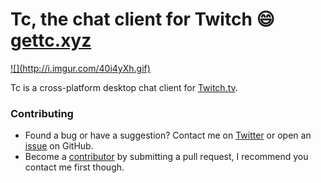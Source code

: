 # Tc, the chat client for Twitch :smile: [gettc.xyz](http://gettc.xyz)

<a href="http://gettc.xyz/" target="_blank">
    ![](http://i.imgur.com/40i4yXh.gif)
</a>

Tc is a cross-platform desktop chat client for [Twitch.tv](http://www.twitch.tv/).

### Contributing
- Found a bug or have a suggestion? Contact me on [Twitter](https://twitter.com/k3nt0456) or open an [issue](https://github.com/mccxiv/tc/issues) on GitHub.
- Become a [contributor](https://github.com/mccxiv/tc/graphs/contributors) by submitting a pull request, I recommend you contact me first though.
